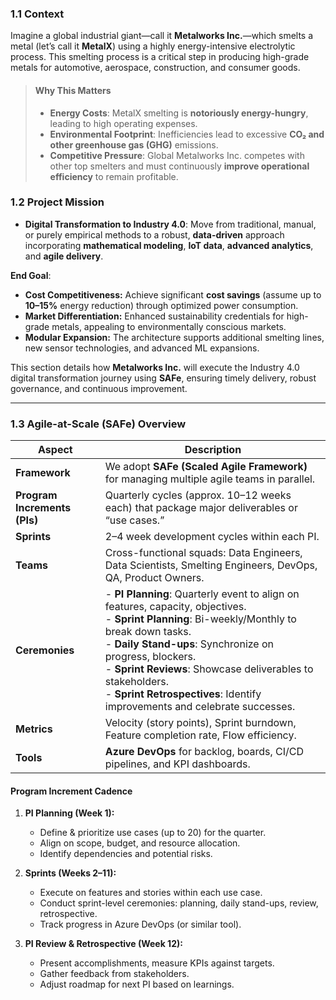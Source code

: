 
### 1.1 Context  
Imagine a global industrial giant—call it **Metalworks Inc.**—which smelts a metal (let’s call it **MetalX**) using a highly energy-intensive electrolytic process. This smelting process is a critical step in producing high-grade metals for automotive, aerospace, construction, and consumer goods.

> #### Why This Matters  
> - **Energy Costs**: MetalX smelting is **notoriously energy-hungry**, leading to high operating expenses.  
> - **Environmental Footprint**: Inefficiencies lead to excessive **CO₂ and other greenhouse gas (GHG)** emissions.  
> - **Competitive Pressure**: Global Metalworks Inc. competes with other top smelters and must continuously **improve operational efficiency** to remain profitable.

### 1.2 Project Mission  
- **Digital Transformation to Industry 4.0**: Move from traditional, manual, or purely empirical methods to a robust, **data-driven** approach incorporating **mathematical modeling**, **IoT data**, **advanced analytics**, and **agile delivery**. 
 
**End Goal**: 
- **Cost Competitiveness:** Achieve significant **cost savings** (assume up to **10–15%** energy reduction) through optimized power consumption.
- **Market Differentiation:** Enhanced sustainability credentials for high-grade metals, appealing to environmentally conscious markets.
- **Modular Expansion:** The architecture supports additional smelting lines, new sensor technologies, and advanced ML expansions.

This section details how **Metalworks Inc.** will execute the Industry 4.0 digital transformation journey using **SAFe**, ensuring timely delivery, robust governance, and continuous improvement.

---

### 1.3 Agile-at-Scale (SAFe) Overview

| **Aspect**          | **Description**                                                                                                                   |
|---------------------|-------------------------------------------------------------------------------------------------------------------------------|
| **Framework**       | We adopt **SAFe (Scaled Agile Framework)** for managing multiple agile teams in parallel.                                      |
| **Program Increments (PIs)** | Quarterly cycles (approx. 10–12 weeks each) that package major deliverables or “use cases.”                           |
| **Sprints**         | 2–4 week development cycles within each PI.                                                                                    |
| **Teams**           | Cross-functional squads: Data Engineers, Data Scientists, Smelting Engineers, DevOps, QA, Product Owners.                      |
| **Ceremonies**      | - **PI Planning**: Quarterly event to align on features, capacity, objectives. <br> - **Sprint Planning**: Bi-weekly/Monthly to break down tasks. <br> - **Daily Stand-ups**: Synchronize on progress, blockers. <br> - **Sprint Reviews**: Showcase deliverables to stakeholders. <br> - **Sprint Retrospectives**: Identify improvements and celebrate successes. |
| **Metrics**         | Velocity (story points), Sprint burndown, Feature completion rate, Flow efficiency.                                            |
| **Tools**           | **Azure DevOps** for backlog, boards, CI/CD pipelines, and KPI dashboards.                                                     |

#### Program Increment Cadence

1. **PI Planning (Week 1):** 
   - Define & prioritize use cases (up to 20) for the quarter.
   - Align on scope, budget, and resource allocation.
   - Identify dependencies and potential risks.

2. **Sprints (Weeks 2–11):** 
   - Execute on features and stories within each use case.
   - Conduct sprint-level ceremonies: planning, daily stand-ups, review, retrospective.
   - Track progress in Azure DevOps (or similar tool).

3. **PI Review & Retrospective (Week 12):** 
   - Present accomplishments, measure KPIs against targets.
   - Gather feedback from stakeholders.
   - Adjust roadmap for next PI based on learnings.
